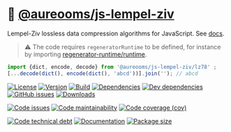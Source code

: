 :luggage: [@aureooms/js-lempel-ziv](https://aureooms.github.io/js-lempel-ziv)
==

Lempel-Ziv lossless data compression algorithms for JavaScript.
See [docs](https://aureooms.github.io/js-lempel-ziv/index.html).

> :warning: The code requires `regeneratorRuntime` to be defined, for instance by importing
> [regenerator-runtime/runtime](https://www.npmjs.com/package/regenerator-runtime).

```js
import {dict, encode, decode} from '@aureooms/js-lempel-ziv/lz78' ;
[...decode(dict(), encode(dict(), 'abcd'))].join(''); // abcd
```

[![License](https://img.shields.io/github/license/aureooms/js-lempel-ziv.svg)](https://raw.githubusercontent.com/aureooms/js-lempel-ziv/master/LICENSE)
[![Version](https://img.shields.io/npm/v/@aureooms/js-lempel-ziv.svg)](https://www.npmjs.org/package/@aureooms/js-lempel-ziv)
[![Build](https://img.shields.io/travis/aureooms/js-lempel-ziv/master.svg)](https://travis-ci.org/aureooms/js-lempel-ziv/branches)
[![Dependencies](https://img.shields.io/david/aureooms/js-lempel-ziv.svg)](https://david-dm.org/aureooms/js-lempel-ziv)
[![Dev dependencies](https://img.shields.io/david/dev/aureooms/js-lempel-ziv.svg)](https://david-dm.org/aureooms/js-lempel-ziv?type=dev)
[![GitHub issues](https://img.shields.io/github/issues/aureooms/js-lempel-ziv.svg)](https://github.com/aureooms/js-lempel-ziv/issues)
[![Downloads](https://img.shields.io/npm/dm/@aureooms/js-lempel-ziv.svg)](https://www.npmjs.org/package/@aureooms/js-lempel-ziv)

[![Code issues](https://img.shields.io/codeclimate/issues/aureooms/js-lempel-ziv.svg)](https://codeclimate.com/github/aureooms/js-lempel-ziv/issues)
[![Code maintainability](https://img.shields.io/codeclimate/maintainability/aureooms/js-lempel-ziv.svg)](https://codeclimate.com/github/aureooms/js-lempel-ziv/trends/churn)
[![Code coverage (cov)](https://img.shields.io/codecov/c/gh/aureooms/js-lempel-ziv/master.svg)](https://codecov.io/gh/aureooms/js-lempel-ziv)
<!--[![Code coverage (alls)](https://img.shields.io/coveralls/github/aureooms/js-lempel-ziv/master.svg)](https://coveralls.io/r/aureooms/js-lempel-ziv)-->
<!--[![Code coverage (clim)](https://img.shields.io/codeclimate/coverage/aureooms/js-lempel-ziv.svg)](https://codeclimate.com/github/aureooms/js-lempel-ziv/trends/test_coverage_new_code)-->
[![Code technical debt](https://img.shields.io/codeclimate/tech-debt/aureooms/js-lempel-ziv.svg)](https://codeclimate.com/github/aureooms/js-lempel-ziv/trends/technical_debt)
[![Documentation](https://aureooms.github.io/js-lempel-ziv/badge.svg)](https://aureooms.github.io/js-lempel-ziv/source.html)
[![Package size](https://img.shields.io/bundlephobia/minzip/@aureooms/js-lempel-ziv)](https://bundlephobia.com/result?p=@aureooms/js-lempel-ziv)
